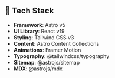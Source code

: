 ## 🎨 Tech Stack

- **Framework**: Astro v5
- **UI Library**: React v19
- **Styling**: Tailwind CSS v3
- **Content**: Astro Content Collections
- **Animations**: Framer Motion
- **Typography**: @tailwindcss/typography
- **Sitemap**: @astrojs/sitemap
- **MDX**: @astrojs/mdx
